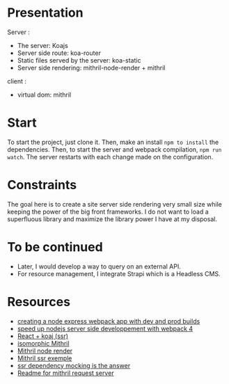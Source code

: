 # Presentation
Server :
- The server: Koajs
- Server side route: koa-router
- Static files served by the server: koa-static
- Server side rendering: mithril-node-render + mithril

client :
- virtual dom: mithril

# Start
To start the project, just clone it. Then, make an install `npm to install` the dependencies. Then, to start the server and webpack compilation, `npm run watch`. The server restarts with each change made on the configuration.

# Constraints
The goal here is to create a site server side rendering very small size while keeping the power of the big front frameworks.
I do not want to load a superfluous library and maximize the library power I have at my disposal.

# To be continued
- Later, I would develop a way to query on an external API.
- For resource management, I integrate Strapi which is a Headless CMS.

# Resources
- [creating a node express webpack app with dev and prod builds](https://medium.com/@binyamin/creating-a-node-express-webpack-app-with-dev-and-prod-builds-a4962ce51334)
- [speed up nodejs server side developpement with webpack 4](https://oramind.com/speed-up-nodejs-server-side-development-with-webpack-4-hmr/)
- [React + koaj (ssr)](https://github.com/tokenfoundry/koa-react-ssr-example)
- [isomorphic Mithril](https://isomorphic-mithril.mvlabs.it/en/)
- [Mithril node render](https://github.com/MithrilJS/mithril-node-render)
- [Mithril ssr exemple](https://gist.github.com/StephanHoyer/bddccd9e159828867d2a)
- [ssr dependency mocking is the answer](https://hackernoon.com/ssr-dependency-mocking-is-the-answer-d8d8c371aa94)
- [Readme for mithril request server](https://github.com/MithrilJS/mithril-node-render/issues/89)
